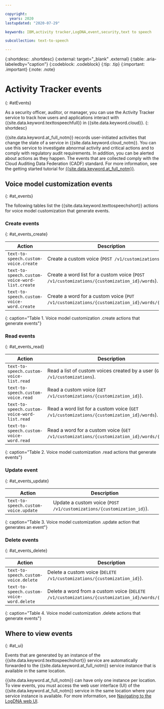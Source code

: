 ```yaml
---

copyright:
  years: 2020
lastupdated: "2020-07-29"

keywords: IBM,activity tracker,LogDNA,event,security,text to speech

subcollection: text-to-speech

---
```


{:shortdesc: .shortdesc}
{:external: target="_blank" .external}
{:table: .aria-labeledby="caption"}
{:codeblock: .codeblock}
{:tip: .tip}
{:important: .important}
{:note: .note}

# Activity Tracker events
{: #atEvents}

As a security officer, auditor, or manager, you can use the Activity Tracker service to track how users and applications interact with {{site.data.keyword.texttospeechfull}} in {{site.data.keyword.cloud}}.
{: shortdesc}

{{site.data.keyword.at_full_notm}} records user-initiated activities that change the state of a service in {{site.data.keyword.cloud_notm}}. You can use this service to investigate abnormal activity and critical actions and to comply with regulatory audit requirements. In addition, you can be alerted about actions as they happen. The events that are collected comply with the Cloud Auditing Data Federation (CADF) standard. For more information, see the getting started tutorial for [{{site.data.keyword.at_full_notm}}](/docs/Activity-Tracker-with-LogDNA?topic=Activity-Tracker-with-LogDNA-getting-started).

## Voice model customization events
{: #at_events}

The following tables list the {{site.data.keyword.texttospeechshort}} actions for voice model customization that generate events.

### Create events
{: #at_events_create}

| Action                                         | Description                                                                                  |
|------------------------------------------------|----------------------------------------------------------------------------------------------|
| `text-to-speech.custom-voice.create`           | Create a custom voice (`POST /v1/customizations`).                                           |
| `text-to-speech.custom-voice-word-list.create` | Create a word list for a custom voice (`POST /v1/customizations/{customization_id}/words`).  |
| `text-to-speech.custom-voice-word.create`      | Create a word for a custom voice (`PUT /v1/customizations/{customization_id}/words/{word}`). |
{: caption="Table 1. Voice model customization .create actions that generate events"}

### Read events
{: #at_events_read}

| Action                                       | Description                                                                                |
|----------------------------------------------|--------------------------------------------------------------------------------------------|
| `text-to-speech.custom-voice-list.read`      | Read a list of custom voices created by a user (`GET /v1/customizations`).                 |
| `text-to-speech.custom-voice.read`           | Read a custom voice (`GET /v1/customizations/{customization_id}`).                         |
| `text-to-speech.custom-voice-word-list.read` | Read a word list for a custom voice (`GET /v1/customizations/{customization_id}/words`).   |
| `text-to-speech.custom-voice-word.read`      | Read a word for a custom voice (`GET /v1/customizations/{customization_id}/words/{word}`). |
{: caption="Table 2. Voice model customization .read actions that generate events"}

### Update event
{: #at_events_update}

| Action                               | Description                                                           |
|--------------------------------------|-----------------------------------------------------------------------|
| `text-to-speech.custom-voice.update` | Update a custom voice (`POST /v1/customizations/{customization_id}`). |
{: caption="Table 3. Voice model customization .update action that generates an event"}

### Delete events
{: #at_events_delete}

| Action                                    | Description                                                                                      |
|-------------------------------------------|--------------------------------------------------------------------------------------------------|
| `text-to-speech.custom-voice.delete`      | Delete a custom voice (`DELETE /v1/customizations/{customization_id}`).                          |
| `text-to-speech.custom-voice-word.delete` | Delete a word from a custom voice (`DELETE /v1/customizations/{customization_id}/words/{word}`). |
{: caption="Table 4. Voice model customization .delete actions that generate events"}

## Where to view events
{: #at_ui}

Events that are generated by an instance of the {{site.data.keyword.texttospeechshort}} service are automatically forwarded to the {{site.data.keyword.at_full_notm}} service instance that is available in the same location.

{{site.data.keyword.at_full_notm}} can have only one instance per location. To view events, you must access the web user interface (UI) of the {{site.data.keyword.at_full_notm}} service in the same location where your service instance is available. For more information, see [Navigating to the LogDNA web UI](/docs/Activity-Tracker-with-LogDNA?topic=Activity-Tracker-with-LogDNA-launch).
